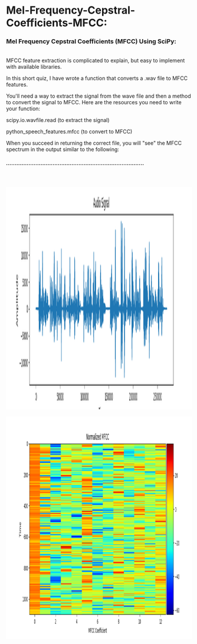 # Mel-Frequency-Cepstral-Coefficients-MFCC:


### Mel Frequency Cepstral Coefficients (MFCC) Using SciPy:
<br/>
MFCC feature extraction is complicated to explain, but easy to implement with available libraries.

In this short quiz, I have wrote a function that converts a .wav file to MFCC features. 

You'll need a way to extract the signal from the wave file and then a method
to convert the signal to MFCC. Here are the resources you need to write your function:

scipy.io.wavfile.read (to extract the signal)


python_speech_features.mfcc (to convert to MFCC)


When you succeed in returning the correct file, you will "see" the MFCC spectrum in the output similar to the following:
##### ................................................................................


<br/><br/>
<img height=600 width=850 src="raw-audio.png">
<br/><br/>
<img height=600 width=850 src="normalized-mfcc.png">
